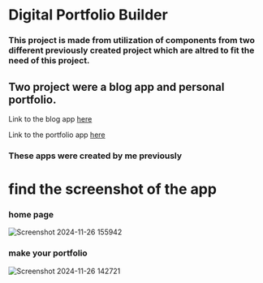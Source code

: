 # Digital Portfolio Builder

### This project is made from utilization of components from two different previously created project which are altred to fit the need of this project.

## Two project were a blog app and personal portfolio.

Link to the blog app [here](https://github.com/sntsh-chouhan/Digital_Portfolio_Builder/tree/aa0b936e6def00e991652a862a766b01536da7f9)

Link to the portfolio app [here](https://github.com/sntsh-chouhan/MyPortfolio)


### These apps were created by me previously

# find the screenshot of the app



### home page
![Screenshot 2024-11-26 155942](https://github.com/user-attachments/assets/b3565bcf-494a-44a2-a197-19cdda2db84d)


### make your portfolio
![Screenshot 2024-11-26 142721](https://github.com/user-attachments/assets/a50cf3e2-380f-4795-b70a-8c46820c44b0)
